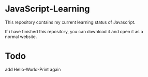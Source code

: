 # JavaScript-Learning

This repository contains my current learning status of Javascript.

If i have finished this repository, you can download it and open it as a normal website.

# Todo
add Hello-World-Print again

